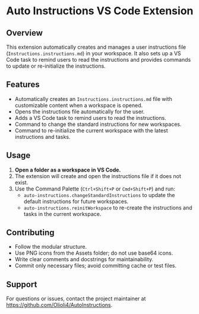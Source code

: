 # Auto Instructions VS Code Extension

## Overview

This extension automatically creates and manages a user instructions file (`Instructions.instructions.md`) in your workspace. It also sets up a VS Code task to remind users to read the instructions and provides commands to update or re-initialize the instructions.

## Features
- Automatically creates an `Instructions.instructions.md` file with customizable content when a workspace is opened.
- Opens the instructions file automatically for the user.
- Adds a VS Code task to remind users to read the instructions.
- Command to change the standard instructions for new workspaces.
- Command to re-initialize the current workspace with the latest instructions and tasks.

## Usage
1. **Open a folder as a workspace in VS Code.**
2. The extension will create and open the instructions file if it does not exist.
3. Use the Command Palette (`Ctrl+Shift+P` or `Cmd+Shift+P`) and run:
   - `auto-instructions.changeStandardInstructions` to update the default instructions for future workspaces.
   - `auto-instructions.reinitWorkspace` to re-create the instructions and tasks in the current workspace.

## Contributing
- Follow the modular structure.
- Use PNG icons from the Assets folder; do not use base64 icons.
- Write clear comments and docstrings for maintainability.
- Commit only necessary files; avoid committing cache or test files.

## Support
For questions or issues, contact the project maintainer at https://github.com/Olioli4/AutoInstructions.
